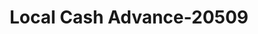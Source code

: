 ---
f_zip-code: 36303
f_state-code: AL
title: Local Cash Advance-20509
f_phone: 334-673-2535
f_city-only: Dothan
f_address: 1970 Reeves Street Dothan
f_location-unique-id: '20509'
slug: local-cash-advance-20509
updated-on: '2024-05-30T13:46:58.046Z'
created-on: '2024-05-30T13:36:59.803Z'
published-on: '2024-05-30T13:54:32.469Z'
f_city-state: cms/city/dothan-al.md
f_company: cms/company/local-cash-advance.md
f_state: cms/state/alabama.md
layout: '[payday-loan].html'
tags: payday-loan
---